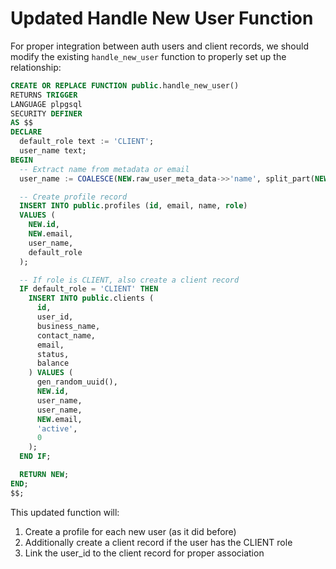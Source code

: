 
# Updated Handle New User Function

For proper integration between auth users and client records, we should modify the existing `handle_new_user` function to properly set up the relationship:

```sql
CREATE OR REPLACE FUNCTION public.handle_new_user()
RETURNS TRIGGER
LANGUAGE plpgsql
SECURITY DEFINER
AS $$
DECLARE
  default_role text := 'CLIENT';
  user_name text;
BEGIN
  -- Extract name from metadata or email
  user_name := COALESCE(NEW.raw_user_meta_data->>'name', split_part(NEW.email, '@', 1));

  -- Create profile record
  INSERT INTO public.profiles (id, email, name, role)
  VALUES (
    NEW.id,
    NEW.email,
    user_name,
    default_role
  );

  -- If role is CLIENT, also create a client record
  IF default_role = 'CLIENT' THEN
    INSERT INTO public.clients (
      id, 
      user_id,
      business_name,
      contact_name,
      email,
      status,
      balance
    ) VALUES (
      gen_random_uuid(),
      NEW.id,
      user_name,
      user_name,
      NEW.email,
      'active',
      0
    );
  END IF;

  RETURN NEW;
END;
$$;
```

This updated function will:
1. Create a profile for each new user (as it did before)
2. Additionally create a client record if the user has the CLIENT role
3. Link the user_id to the client record for proper association
